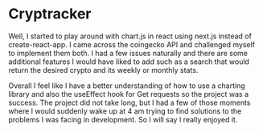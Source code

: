 # Cryptracker

Well, I started to play around with chart.js in react using next.js instead of create-react-app. I came across the coingecko API and challenged myself to implement them both. I had a few issues naturally and there are some additional features I would have liked to add such as a search that would return the desired crypto and its weekly or monthly stats.

Overall I feel like I have a better understanding of how to use a charting library and also the useEffect hook for Get requests so the project was a success. The project did not take long, but I had a few of those moments where I would suddenly wake up at 4 am trying to find solutions to the problems I was facing in development. So I will say I really enjoyed it.  
